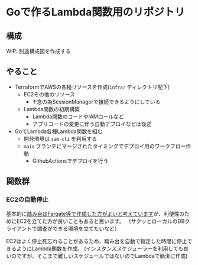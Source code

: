 # Goで作るLambda関数用のリポジトリ

## 構成

WIP: 別途構成図を作成する

## やること

- TerraformでAWSの各種リソースを作成(`infra/` ディレクトリ配下)
  - EC2その他のリソース
    - ↑念の為SessionManagerで接続できるようにしている
  - Lambda関数の初期構築
    - Lambda関数のコードやIAMロールなど
    - アプリコードの変更に伴う自動デプロイなどは後述
- GoでLambda各種Lambda関数を組む
  - 開発環境は `sam-cli` を利用する
  - `main` ブランチにマージされたタイミングでデプロイ用のワークフロー作動
    - GithubActionsでデプロイを行う

## 関数群

### EC2の自動停止

基本的に[踏み台はFargate等で作成した方がよいと考えています](https://zenn.dev/bun913/articles/aws-bastion-fargate-and-ec2)が、利便性のためにEC2を立てた方が良いこともあると思います。
（サクッとローカルのDBクライアントで調査ができる環境を立てたいなど）

EC2はよく停止死忘れることがあるため、踏み台を自動で指定した時間に停止できるようにLambda関数を作成。
(インスタンススケジューラーを利用しても良いのですが、そこまで難しいスケジュールではないのでLambdaで簡潔に作成)
